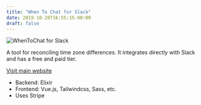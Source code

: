 ```yaml
---
title: "When To Chat for Slack"
date: 2019-10-28T16:55:15-08:00
draft: false
---
```


![WhenToChat for Slack](images/whentochat_slack.jpg)

A tool for reconciling time zone differences. It integrates directly with Slack and has a free and paid tier.

[Visit main website](https://slack.whentochat.co)

* Backend: Elixir
* Frontend: Vue.js, Tailwindcss, Sass, etc.
* Uses Stripe



